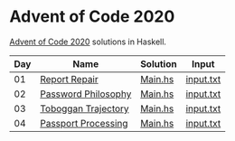 # Advent of Code 2020

[Advent of Code 2020](https://adventofcode.com/) solutions in Haskell.

| Day | Name | Solution | Input |
| --- | ---  | ---      | ---   |
| 01 | [Report Repair](https://adventofcode.com/2020/day/1) | [Main.hs](day-01/Main.hs) | [input.txt](day-01/input/input.txt) |
| 02 | [Password Philosophy](https://adventofcode.com/2020/day/2) | [Main.hs](day-02/Main.hs) | [input.txt](day-02/input/input.txt) |
| 03 | [Toboggan Trajectory](https://adventofcode.com/2020/day/3) | [Main.hs](day-03/Main.hs) | [input.txt](day-03/input/input.txt) |
| 04 | [Passport Processing](https://adventofcode.com/2020/day/4) | [Main.hs](day-04/Main.hs) | [input.txt](day-04/input/input.txt) |
